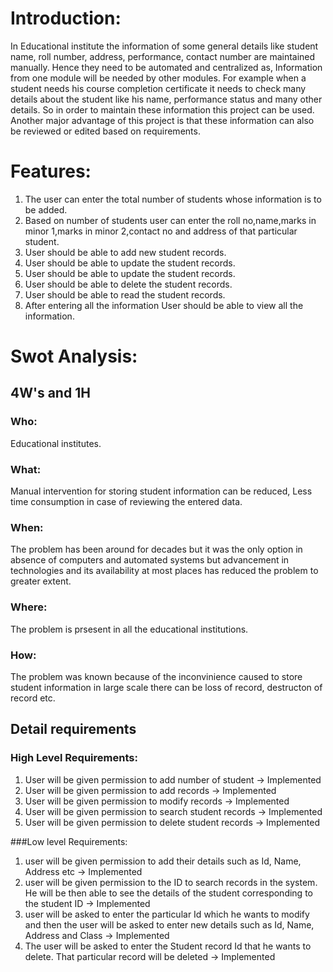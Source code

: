 # Introduction:

In Educational institute the information of some general details like student name, roll number, address, performance, contact number  are maintained manually. Hence they need to be automated and centralized as, Information from one module will be needed by other modules. For example when a student needs his course completion certificate it needs to check many details about the student like his name, performance status  and many other details. So in order to maintain these information this project can be used. Another major advantage of this project is that these information can also be reviewed or edited based on requirements.


# Features:

1. The user can enter the total number of students whose information is to be added. 
2. Based on number of students user can  enter the roll no,name,marks in minor 1,marks in minor 2,contact no and address of that particular student.
3. User should be able to add new student records.
4. User should be able to update the student records.
5. User should be able to update the student records.
6. User should be able to delete the student records.
7. User should be able to read the student records.
8. After entering all the information User should be able to view all the information.


# Swot Analysis:

## 4W's and 1H

### Who: 
  Educational institutes.

### What: 
Manual intervention for storing student information can be reduced, Less time consumption in case of reviewing the entered data.

### When: 
The problem has been around for decades but it was the only option in absence of computers and automated systems but advancement in technologies and its availability at most places has reduced the problem to greater extent.

### Where: 
The problem is prsesent in all the educational institutions.

### How: 
The problem was known because of the inconvinience caused to store student information in large scale there can be loss of record, destructon of record etc.

## Detail requirements
### High Level Requirements:

1.  User will be given permission to add number of student -> Implemented
2.  User will be given permission to add records -> Implemented
3.  User  will be given permission to modify records	-> Implemented
4.	User  will be given permission to search student records -> Implemented
5.	User  will be given permission to delete student records -> Implemented

###Low level Requirements:

1. user will be given permission to add their details such as Id, Name, Address etc -> Implemented
2.  user  will be given permission to the ID to search records in the system. He will be then able to see the details of the student corresponding to the student ID ->	Implemented
3.  user will be asked to enter the particular Id which he wants to modify and then the user will be asked to enter new details such as Id, Name, Address and Class ->	Implemented
4. The user will be asked to enter the Student record Id that he wants to delete. That particular record will be deleted ->	Implemented
